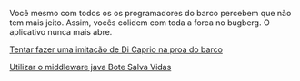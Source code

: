 Você mesmo com todos os os programadores do barco percebem que não tem mais jeito.
Assim, vocês colidem com toda a forca no bugberg. 
O aplicativo nunca mais abre.

[Tentar fazer uma imitacão de Di Caprio na proa do barco](imitar/falha.md)

[Utilizar o middleware java Bote Salva Vidas](middleware/404.md)
